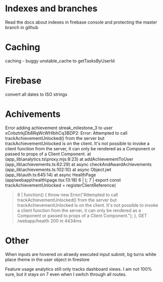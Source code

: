 # Indexes and branches

Read the docs about indexes in firebase console and protecting the master branch in github

# Caching

caching - buggy unstable_cache to getTasksByUserId

# Firebase

convert all dates to ISO strings

# Achivements

Error adding achievement streak_milestone_3 to user xCnbztrkjDb8RqWcWHIbhCq3BDP2: Error: Attempted to call trackAchievementUnlocked() from the server but trackAchievementUnlocked is on the client. It's not possible to invoke a client function from the server, it can only be rendered as a Component or passed to props of a Client Component.
at <unknown> (app_lib\analytics.ts\proxy.mjs:8:23)
at addAchievementToUser (app_lib\achievements.ts:62:29)
at async checkAndAwardAchievements (app_lib\achievements.ts:102:10)
at async Object.jwt (app_lib\auth.ts:645:14)
at async HealthPage (app\webapp\health\page.tsx:13:18)
6 | );
7 | export const trackAchievementUnlocked = registerClientReference(

> 8 | function() { throw new Error("Attempted to call trackAchievementUnlocked() from the server but trackAchievementUnlocked is on the client. It's not possible to invoke a client function from the server, it can only be rendered as a Component or passed to props of a Client Component."); },
> GET /webapp/health 200 in 4434ms

# Other

When inputs are hovered on alraedy executed input submit, bg turns white
place theme in the user object in firestore

Feature usage analytics still only tracks dashboard views. I am not 100% sure, but it stays on 7 even when I switch through all routes.
